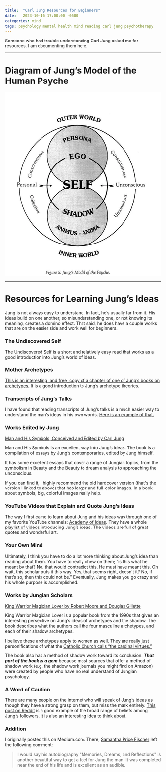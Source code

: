 ```yaml
---
title:  "Carl Jung Resources for Beginners"
date:   2023-10-16 17:00:00 -0500
categories: mind
tags: psychology mental health mind reading carl jung psychotherapy
---
```

Someone who had trouble understanding Carl Jung asked me for resources. I am documenting them here.

----

# Diagram of Jung’s Model of the Human Psyche
![](/assets/post_images/jung_psyche.png)

----

# Resources for Learning Jung’s Ideas
Jung is not always easy to understand. In fact, he’s usually far from it. His ideas build on one another, so misunderstanding one, or not knowing its meaning, creates a domino effect. That said, he does have a couple works that are on the easier side and work well for beginners.

### The Undiscovered Self
The Undiscovered Self is a short and relatively easy read that works as a good introduction into Jung’s world of ideas.

### Mother Archetypes
[This is an interesting, and free, copy of a chapter of one of Jung’s books on archetypes.](https://www.sas.upenn.edu/~cavitch/pdf-library/Jung_MotherArchetype.pdf) It is a good introduction to Jung’s archetype theories.

### Transcripts of Jung’s Talks
I have found that reading transcripts of Jung’s talks is a much easier way to understand the man’s ideas in his own words. [Here is an example of that.](https://archive.nytimes.com/www.nytimes.com/books/97/09/21/reviews/jung-lecture2.html)

### Works Edited by Jung
[Man and His Symbols, Conceived and Edited by Carl Jung](https://archive.org/details/B-001-004-443-ALL)

Man and His Symbols is an excellent way into Jung’s ideas. The book is a compilation of essays by Jung’s contemporaries, edited by Jung himself.

It has some excellent essays that cover a range of Jungian topics, from the symbolism in Beauty and the Beauty to dream analysis to approaching the unconscious.

If you can find it, I highly recommend the old hardcover version (that's the version I linked to above) that has larger and full-color images. In a book about symbols, big, colorful images really help.

### YouTube Videos that Explain and Quote Jung’s Ideas
The way I first came to learn about Jung and his ideas was through one of my favorite YouTube channels: [Academy of Ideas](https://academyofideas.com/). They have a whole [playlist of videos](https://www.youtube.com/watch?v=WBAFPbypyn4&list=PLAYxecbGotUz1tjZlymlSc30aENg_S0Xp) introducing Jung’s ideas. The videos are full of great quotes and wonderful art.

### Your Own Mind
Ultimately, I think you have to do a lot more thinking about Jung’s idea than reading about them. You have to really chew on them; “is this what he meant by that? No, that would contradict this. He must have meant this. Oh wait, this scholar puts it this way. Yes, that seems right, doesn’t it? No, if that’s so, then this could not be.” Eventually, Jung makes you go crazy and his whole purpose is accomplished.

### Works by Jungian Scholars
[King Warrior Magician Lover by Robert Moore and Douglas Gillette](https://archive.org/details/kingwarriormagic00moor_1)

King Warrior Magician Lover is a popular book from the 1990s that gives an interesting persective on Jung’s ideas of archetypes and the shadow. The book describes what the authors call the four masculine archetypes, and each of their shadow archetypes.

I believe these archetypes apply to women as well. They are really just personifications of what the [Catholic Church calls “the cardinal virtues.”](http://scborromeo.org/ccc/p3s1c1a7.htm)

The book also has a method of shadow work toward its conclusion. ***That part of the book is a gem*** because most sources that offer a method of shadow work (e.g. the shadow work journals you might find on Amazon) were created by people who have no real understand of Jungian psychology.

### A Word of Caution
There are many people on the internet who will speak of Jung’s ideas as though they have a strong grasp on them, but miss the mark entirely. [This post on Reddit](https://www.reddit.com/r/Jung/comments/10ratga/big_5_personality_traits_and_the_shadow/) is a good example of the broad range of beliefs among Jung’s followers. It is also an interesting idea to think about.

### Addition
I originally posted this on Medium.com. There, [Samantha Price Fischer](https://sammysue.medium.com) left the following comment:
> I would say his autobiography "Memories, Dreams, and Reflections" is another beautiful way to get a feel for Jung the man.
> It was completed near the end of his life and is excellent as an audible.